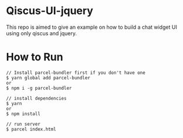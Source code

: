 # Qiscus-UI-jquery
This repo is aimed to give an example on how to build a chat widget UI using only qiscus and jquery.

# How to Run
```
// Install parcel-bundler first if you don't have one
$ yarn global add parcel-bundler 
or
$ npm i -g parcel-bundler

// install dependencies
$ yarn
or
$ npm install

// run server
$ parcel index.html
